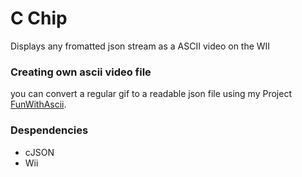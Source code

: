 # C Chip

Displays any fromatted json stream as a ASCII video on the WII

### Creating own ascii video file
you can convert a regular gif to a readable json file using my Project [FunWithAscii](https://github.com/nicode3141/FunWithAscii).

### Despendencies
 - cJSON
 - Wii